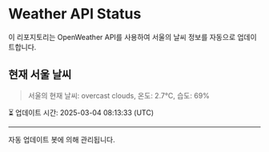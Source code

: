 
# Weather API Status

이 리포지토리는 OpenWeather API를 사용하여 서울의 날씨 정보를 자동으로 업데이트합니다.

## 현재 서울 날씨
> 서울의 현재 날씨: overcast clouds, 온도: 2.7°C, 습도: 69%

⏳ 업데이트 시간: 2025-03-04 08:13:33 (UTC)

---
자동 업데이트 봇에 의해 관리됩니다.
